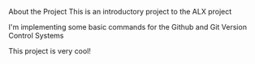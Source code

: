 About the Project
This is an introductory project to the ALX project

I'm implementing some basic commands for the Github and Git Version Control Systems

This project is very cool!
